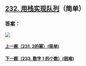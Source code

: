 ## [232. 用栈实现队列](https://leetcode-cn.com/problems/implement-queue-using-stacks/)（简单）





### 答案：



![](https://img-blog.csdnimg.cn/20200807155236311.png)

#### [上一题（231. 2的幂）(简单)](https://github.com/sdwwld/leetCode/blob/master/src/main/java/com/wld/java/leetcode/leetCode0231.md)

#### [下一题（233. 数字 1 的个数）(困难)](https://github.com/sdwwld/leetCode/blob/master/src/main/java/com/wld/java/leetcode/leetCode0233.md)